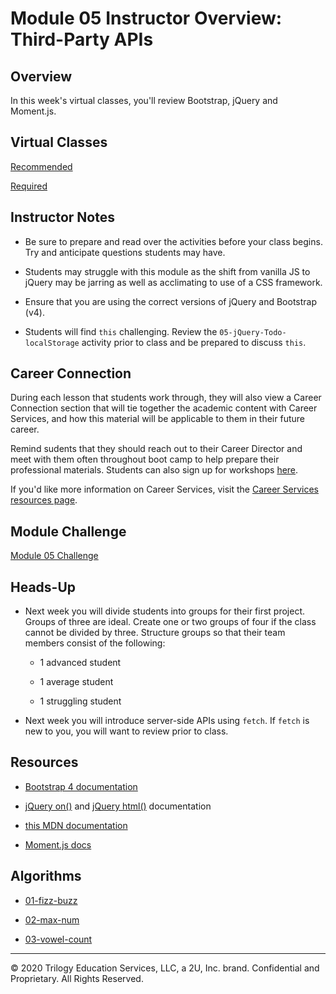 # Module 05 Instructor Overview: Third-Party APIs

## Overview

In this week's virtual classes, you'll review Bootstrap, jQuery and Moment.js.

## Virtual Classes

[Recommended](./05.1-RECOMMENDED.md)

[Required](./05.2-REQUIRED.md)

## Instructor Notes

* Be sure to prepare and read over the activities before your class begins. Try and anticipate questions students may have.

* Students may struggle with this module as the shift from vanilla JS to jQuery may be jarring as well as acclimating to use of a CSS framework.

* Ensure that you are using the correct versions of jQuery and Bootstrap (v4).

* Students will find `this` challenging. Review the `05-jQuery-Todo-localStorage` activity prior to class and be prepared to discuss `this`.

## Career Connection

During each lesson that students work through, they will also view a Career Connection section that will tie together the academic content with Career Services, and how this material will be applicable to them in their future career.

Remind sudents that they should reach out to their Career Director and meet with them often throughout boot camp to help prepare their professional materials. Students can also sign up for workshops [here](https://careerservicesonlineevents.splashthat.com/).

If you'd like more information on Career Services, visit the [Career Services resources page](http://bit.ly/CodingCS).

## Module Challenge

[Module 05 Challenge](../../01-Class-Content/05-Third-Party-APIs/02-Challenge)

## Heads-Up

* Next week you will divide students into groups for their first project. Groups of three are ideal. Create one or two groups of four if the class cannot be divided by three. Structure groups so that their team members consist of the following: 

  * 1 advanced student 
  
  * 1 average student
  
  * 1 struggling student

* Next week you will introduce server-side APIs using `fetch`. If `fetch` is new to you, you will want to review prior to class.

## Resources

* [Bootstrap 4 documentation](https://getbootstrap.com/docs/4.3/getting-started/introduction/)

* [jQuery on()](https://api.jquery.com/on/) and [jQuery html()](https://api.jquery.com/html/) documentation

* [this MDN documentation](https://developer.mozilla.org/en-US/docs/Web/JavaScript/Reference/Operators/this)

* [Moment.js docs](https://momentjs.com/docs/)

## Algorithms

* [01-fizz-buzz](../../01-Class-Content/05-Third-Party-APIs/03-Algorithms/01-fizz-buzz)

* [02-max-num](../../01-Class-Content/05-Third-Party-APIs/03-Algorithms/02-max-num)

* [03-vowel-count](../../01-Class-Content/05-Third-Party-APIs/03-Algorithms/03-vowel-count)

---
© 2020 Trilogy Education Services, LLC, a 2U, Inc. brand.  Confidential and Proprietary.  All Rights Reserved.